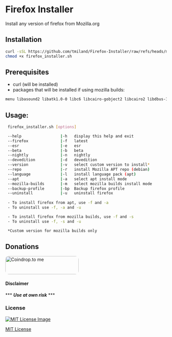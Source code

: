 # Firefox Installer
 Install any version of firefox from Mozilla.org

## Installation

```bash
curl -sSL https://github.com/tmiland/Firefox-Installer/raw/refs/heads/main/firefox_installer.sh > firefox_installer.sh && \
chmod +x firefox_installer.sh
```

## Prerequisites

 - curl (will be installed)
 - packages that will be installed if using mozilla builds:
```bash
menu libasound2 libatk1.0-0 libc6 libcairo-gobject2 libcairo2 libdbus-1-3 libfontconfig1 libfreetype6 libgcc1 libgdk-pixbuf2.0-0 libgdk-pixbuf-2.0-0 libglib2.0-0 libgtk-3-0 libpango-1.0-0 libpangocairo-1.0-0 libstdc++6 libx11-6 libx11-xcb1 libxcb-shm0 libxcb1 libxcomposite1 libxcursor1 libxdamage1 libxext6 libxfixes3 libxi6 libxrandr2 libxrender1
```

 ## Usage:
 
```bash
 firefox_installer.sh [options]

 --help                 |-h   display this help and exit
 --firefox              |-f   latest
 --esr                  |-e   esr
 --beta                 |-b   beta
 --nightly              |-n   nightly
 --devedition           |-d   devedition
 --version              |-v   select custom version to install*
 --repo                 |-r   install Mozilla APT repo (debian)
 --language             |-l   install language pack (apt)
 --apt                  |-a   select apt install mode
 --mozilla-builds       |-m   select mozilla builds install mode
 --backup-profile       |-bp  Backup firefox profile  
 --uninstall            |-u   uninstall firefox
 
 - To install firefox from apt, use -f and -a
 - To uninstall use -f, -a and -u

 - To install firefox from mozilla builds, use -f and -s
 - To uninstall use -f, -s and -u

 *Custom version for mozilla builds only
```

## Donations
<a href="https://coindrop.to/tmiland" target="_blank"><img src="https://coindrop.to/embed-button.png" style="border-radius: 10px; height: 57px !important;width: 229px !important;" alt="Coindrop.to me"></img></a>

#### Disclaimer 

*** ***Use at own risk*** ***

### License

[![MIT License Image](https://upload.wikimedia.org/wikipedia/commons/thumb/0/0c/MIT_logo.svg/220px-MIT_logo.svg.png)](https://github.com/tmiland/Firefox-Installer/blob/main/LICENSE)

[MIT License](https://github.com/tmiland/Firefox-Installer/blob/main/LICENSE)